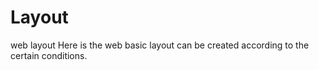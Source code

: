 # Layout
web layout
Here is the web basic layout can be created according to the certain conditions.
